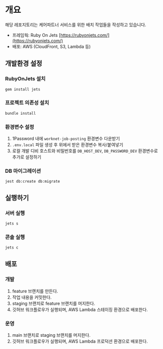 # 개요
해당 레포지토리는 케어파트너 서비스를 위한 배치 작업들을 작성하고 있습니다.

* 프레임웍: Ruby On Jets [https://rubyonjets.com/](https://rubyonjets.com/)
* 배포: AWS (CloudFront, S3, Lambda 등)

## 개발환경 설정
### RubyOnJets 설치
```bash
gem install jets
```
### 프로젝트 의존성 설치
```bash
bundle install
```

### 환경변수 설정
1. 1Password 내에 `worknet-job-posting` 환경변수 다운받기
2. `.env.local` 파일 생성 후 위에서 받은 환경변수 복사/붙여넣기
3. 로컬 개발 디비 호스트와 비밀번호를 `DB_HOST_DEV`, `DB_PASSWORD_DEV` 환경변수로 추가로 설정하기

### DB 마이그레이션
```shell
jest db:create db:migrate
```
## 실행하기

### 서버 실행
```bash
jets s
```

### 콘솔 실행
```bash
jets c
```

## 배포
### 개발
1. feature 브랜치를 만든다.
2. 작업 내용을 커밋한다.
3. staging 브랜치로 feature 브랜치를 머지한다.
4. 깃허브 워크플로우가 실행되며, AWS Lambda 스테이징 환경으로 배포한다.

### 운영
1. main 브랜치로 staging 브랜치를 머지한다.
2. 깃허브 워크플로우가 실행되며, AWS Lambda 프로덕션 환경으로 배포한다.